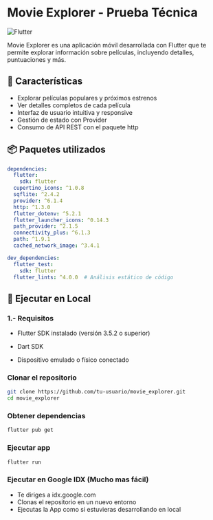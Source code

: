 # Movie Explorer - Prueba Técnica

![Flutter](https://img.shields.io/badge/Flutter-%2302569B.svg?style=for-the-badge&logo=Flutter&logoColor=white)

Movie Explorer es una aplicación móvil desarrollada con Flutter que te permite explorar información sobre películas, incluyendo detalles, puntuaciones y más.

## 📌 Características

- Explorar películas populares y próximos estrenos
- Ver detalles completos de cada película
- Interfaz de usuario intuitiva y responsive
- Gestión de estado con Provider
- Consumo de API REST con el paquete http

## 📦 Paquetes utilizados

```yaml
dependencies:
  flutter:
    sdk: flutter
  cupertino_icons: ^1.0.8
  sqflite: ^2.4.2
  provider: ^6.1.4
  http: ^1.3.0
  flutter_dotenv: ^5.2.1
  flutter_launcher_icons: ^0.14.3
  path_provider: ^2.1.5
  connectivity_plus: ^6.1.3
  path: ^1.9.1
  cached_network_image: ^3.4.1

dev_dependencies:
  flutter_test:
    sdk: flutter
  flutter_lints: ^4.0.0  # Análisis estático de código
```

## 🚀 Ejecutar en Local

### 1.- Requisitos

* Flutter SDK instalado (versión 3.5.2 o superior)

* Dart SDK

* Dispositivo emulado o físico conectado

### Clonar el repositorio

```bash
git clone https://github.com/tu-usuario/movie_explorer.git
cd movie_explorer
```

### Obtener dependencias

```bash
flutter pub get
```

### Ejecutar app

```bash
flutter run
```

### Ejecutar en Google IDX (Mucho mas fácil)

- Te diriges a idx.google.com
- Clonas el repositorio en un nuevo entorno
- Ejecutas la App como si estuvieras desarrollando en local

```